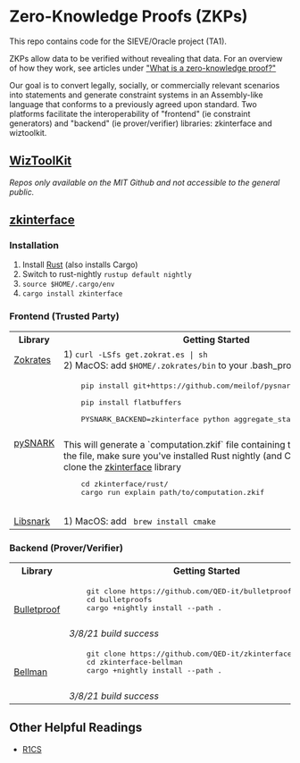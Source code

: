 # Zero-Knowledge Proofs (ZKPs)
This repo contains code for the SIEVE/Oracle project (TA1).

ZKPs allow data to be verified without revealing that data. For an overview of how they work, see articles under ["What is a zero-knowledge proof?"](https://zkp.science/)

Our goal is to convert legally, socially, or commercially relevant scenarios into statements and generate constraint systems in an Assembly-like language that conforms to a previously agreed upon standard. Two platforms facilitate the interoperability of "frontend" (ie constraint generators) and "backend" (ie prover/verifier) libraries: zkinterface and wiztoolkit.

## [WizToolKit](https://github.mit.edu/sieve-all/wiztoolkit)
*Repos only available on the MIT Github and not accessible to the general public.*

## [zkinterface](https://github.com/QED-it/zkinterface)

### Installation
1) Install [Rust](https://www.rust-lang.org/tools/install) (also installs Cargo)       
2) Switch to rust-nightly `rustup default nightly`       
3) `source $HOME/.cargo/env`  
4) `cargo install zkinterface`     

### Frontend (Trusted Party)

<table>
<tr>
  <th>Library</th>
  <th>Getting Started</th>
</tr>
<tr></tr>

<tr>
  <td><a href="https://zokrates.github.io/">Zokrates</a></td>
  <td>
  1) <code>curl -LSfs get.zokrat.es | sh</code> <br>  
  2) MacOS: add <code>$HOME/.zokrates/bin</code> to your .bash_profile
  </td>
</tr>
<tr></tr>

<tr>
  <td><a href="https://github.com/meilof/pysnark">pySNARK</a></td>
  <td>
    <pre lang="csharp">
    pip install git+https://github.com/meilof/pysnark <br>
    pip install flatbuffers <br>
    PYSNARK_BACKEND=zkinterface python aggregate_stats/pysnark/main.py
    </pre>
    This will generate a `computation.zkif` file containing the R1CS. To view the file, make sure you've installed Rust nightly (and Cargo) and have clone the
    <a href="https://github.com/QED-it/zkinterface">zkinterface</a> library  
    <pre>
    cd zkinterface/rust/
    cargo run explain path/to/computation.zkif
    </pre>
  </td>
</tr>
<tr></tr>

<tr>
  <td><a href="https://github.com/scipr-lab/libsnark">Libsnark</a></td>
  <td>
  1)  MacOS: add <code> brew install cmake </code> <br>  
  </td>
</tr>

</table>

### Backend (Prover/Verifier)
<table>
<tr>
  <th>Library</th>
  <th>Getting Started</th>
</tr>
<tr></tr>

<tr>
  <td><a href="">Bulletproof</a></td>
  <td>
    <pre lang="csharp">
    git clone https://github.com/QED-it/bulletproofs.git
    cd bulletproofs
    cargo +nightly install --path .
    </pre>
    <i>3/8/21 build success</i>
  </td>
</tr>
<tr></tr>

<tr>
  <td><a href="https://docs.rs/bellman/0.8.0/bellman/">Bellman</a></td>
  <td>
    <pre lang="csharp">
    git clone https://github.com/QED-it/zkinterface-bellman.git
    cd zkinterface-bellman
    cargo +nightly install --path .
    </pre>
    <i>3/8/21 build success</i>
  </td>
</tr>

</table>


## Other Helpful Readings
* [R1CS](http://www.zeroknowledgeblog.com/index.php/the-pinocchio-protocol/r1cs)
